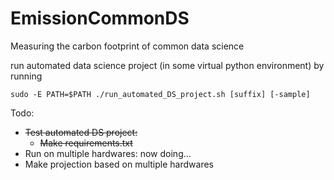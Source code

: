 # EmissionCommonDS
Measuring the carbon footprint of common data science

run automated data science project (in some virtual python environment) by running
```console
sudo -E PATH=$PATH ./run_automated_DS_project.sh [suffix] [-sample]
```

Todo:

- ~~Test automated DS project:~~
  - ~~Make requirements.txt~~
- Run on multiple hardwares: now doing...
- Make projection based on multiple hardwares
